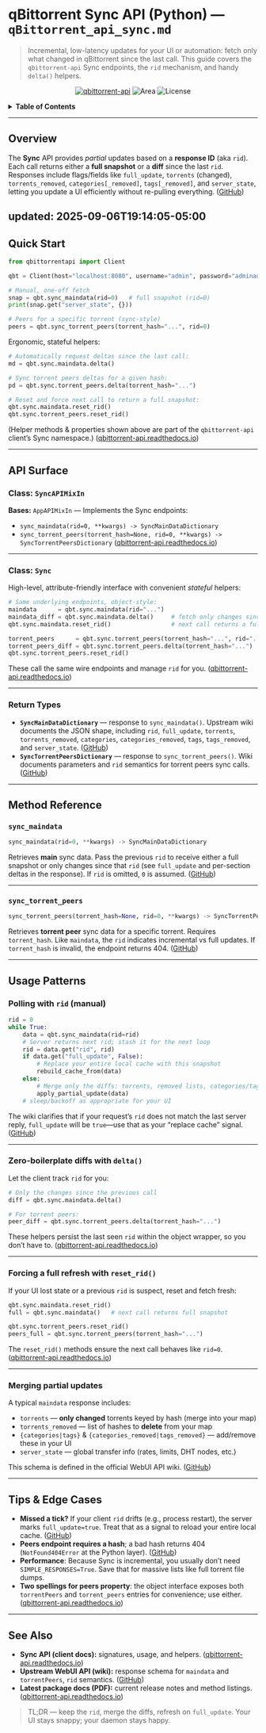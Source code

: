 # qBittorrent Sync API (Python) — `qBittorrent_api_sync.md`

> Incremental, low-latency updates for your UI or automation: fetch only what changed in qBittorrent since the last call. This guide covers the `qbittorrent-api` Sync endpoints, the `rid` mechanism, and handy `delta()` helpers.

<p align="center">
  <a href="https://pypi.org/project/qbittorrent-api/"><img alt="qbittorrent-api" src="https://img.shields.io/pypi/v/qbittorrent-api.svg"></a>
  <img alt="Area" src="https://img.shields.io/badge/API-Sync-blue">
  <img alt="License" src="https://img.shields.io/badge/license-MIT-green">
</p>

<details>
<summary><strong>Table of Contents</strong></summary>

* [Overview](#overview)
* [Quick Start](#quick-start)
* [API Surface](#api-surface)

  * [Class: `SyncAPIMixIn`](#class-syncapimixin)
  * [Class: `Sync`](#class-sync)
  * [Return Types](#return-types)
* [Method Reference](#method-reference)

  * [`sync_maindata`](#sync_maindata)
  * [`sync_torrent_peers`](#sync_torrent_peers)
* [Usage Patterns](#usage-patterns)

  * [Polling with `rid` (manual)](#polling-with-rid-manual)
  * [Zero-boilerplate diffs with `delta()`](#zero-boilerplate-diffs-with-delta)
  * [Forcing a full refresh with `reset_rid()`](#forcing-a-full-refresh-with-reset_rid)
  * [Merging partial updates](#merging-partial-updates)
* [Tips & Edge Cases](#tips--edge-cases)
* [See Also](#see-also)

</details>

---

## Overview

The **Sync** API provides *partial* updates based on a **response ID** (aka `rid`). Each call returns either a **full snapshot** or a **diff** since the last `rid`. Responses include flags/fields like `full_update`, `torrents` (changed), `torrents_removed`, `categories[_removed]`, `tags[_removed]`, and `server_state`, letting you update a UI efficiently without re-pulling everything. ([GitHub][1])

updated: 2025-09-06T19:14:05-05:00
---

## Quick Start

```python
from qbittorrentapi import Client

qbt = Client(host="localhost:8080", username="admin", password="adminadmin")

# Manual, one-off fetch
snap = qbt.sync_maindata(rid=0)   # full snapshot (rid=0)
print(snap.get("server_state", {}))

# Peers for a specific torrent (sync-style)
peers = qbt.sync_torrent_peers(torrent_hash="...", rid=0)
```

Ergonomic, stateful helpers:

```python
# Automatically request deltas since the last call:
md = qbt.sync.maindata.delta()

# Sync torrent peers deltas for a given hash:
pd = qbt.sync.torrent_peers.delta(torrent_hash="...")

# Reset and force next call to return a full snapshot:
qbt.sync.maindata.reset_rid()
qbt.sync.torrent_peers.reset_rid()
```

(Helper methods & properties shown above are part of the `qbittorrent-api` client’s Sync namespace.) ([qbittorrent-api.readthedocs.io][2])

---

## API Surface

### Class: `SyncAPIMixIn`

**Bases:** `AppAPIMixIn` — Implements the Sync endpoints:

* `sync_maindata(rid=0, **kwargs) -> SyncMainDataDictionary`
* `sync_torrent_peers(torrent_hash=None, rid=0, **kwargs) -> SyncTorrentPeersDictionary` ([qbittorrent-api.readthedocs.io][3])

---

### Class: `Sync`

High-level, attribute-friendly interface with convenient *stateful* helpers:

```python
# Same underlying endpoints, object-style:
maindata      = qbt.sync.maindata(rid="...")
maindata_diff = qbt.sync.maindata.delta()     # fetch only changes since last call
qbt.sync.maindata.reset_rid()                 # next call returns a full snapshot

torrent_peers      = qbt.sync.torrent_peers(torrent_hash="...", rid="...")
torrent_peers_diff = qbt.sync.torrent_peers.delta(torrent_hash="...")
qbt.sync.torrent_peers.reset_rid()
```

These call the same wire endpoints and manage `rid` for you. ([qbittorrent-api.readthedocs.io][2])

---

### Return Types

* **`SyncMainDataDictionary`** — response to `sync_maindata()`. Upstream wiki documents the JSON shape, including `rid`, `full_update`, `torrents`, `torrents_removed`, `categories`, `categories_removed`, `tags`, `tags_removed`, and `server_state`. ([GitHub][1])
* **`SyncTorrentPeersDictionary`** — response to `sync_torrent_peers()`. Wiki documents parameters and `rid` semantics for torrent peers sync calls. ([GitHub][1])

---

## Method Reference

### `sync_maindata`

```python
sync_maindata(rid=0, **kwargs) -> SyncMainDataDictionary
```

Retrieves **main** sync data. Pass the previous `rid` to receive either a full snapshot or only changes since that `rid` (see `full_update` and per-section deltas in the response). If `rid` is omitted, `0` is assumed. ([GitHub][1])

---

### `sync_torrent_peers`

```python
sync_torrent_peers(torrent_hash=None, rid=0, **kwargs) -> SyncTorrentPeersDictionary
```

Retrieves **torrent peer** sync data for a specific torrent. Requires `torrent_hash`. Like `maindata`, the `rid` indicates incremental vs full updates. If `torrent_hash` is invalid, the endpoint returns 404. ([GitHub][1])

---

## Usage Patterns

### Polling with `rid` (manual)

```python
rid = 0
while True:
    data = qbt.sync_maindata(rid=rid)
    # Server returns next rid; stash it for the next loop
    rid = data.get("rid", rid)
    if data.get("full_update", False):
        # Replace your entire local cache with this snapshot
        rebuild_cache_from(data)
    else:
        # Merge only the diffs: torrents, removed lists, categories/tags, server_state
        apply_partial_update(data)
    # sleep/backoff as appropriate for your UI
```

The wiki clarifies that if your request’s `rid` does not match the last server reply, `full_update` will be `true`—use that as your “replace cache” signal. ([GitHub][1])

---

### Zero-boilerplate diffs with `delta()`

Let the client track `rid` for you:

```python
# Only the changes since the previous call
diff = qbt.sync.maindata.delta()

# For torrent peers:
peer_diff = qbt.sync.torrent_peers.delta(torrent_hash="...")
```

These helpers persist the last seen `rid` within the object wrapper, so you don’t have to. ([qbittorrent-api.readthedocs.io][2])

---

### Forcing a full refresh with `reset_rid()`

If your UI lost state or a previous `rid` is suspect, reset and fetch fresh:

```python
qbt.sync.maindata.reset_rid()
full = qbt.sync.maindata()   # next call returns full snapshot

qbt.sync.torrent_peers.reset_rid()
peers_full = qbt.sync.torrent_peers(torrent_hash="...")
```

The `reset_rid()` methods ensure the next call behaves like `rid=0`. ([qbittorrent-api.readthedocs.io][2])

---

### Merging partial updates

A typical `maindata` response includes:

* `torrents` — **only changed** torrents keyed by hash (merge into your map)
* `torrents_removed` — list of hashes to **delete** from your map
* `{categories|tags}` & `{categories_removed|tags_removed}` — add/remove these in your UI
* `server_state` — global transfer info (rates, limits, DHT nodes, etc.)

This schema is defined in the official WebUI API wiki. ([GitHub][1])

---

## Tips & Edge Cases

* **Missed a tick?** If your client `rid` drifts (e.g., process restart), the server marks `full_update=true`. Treat that as a signal to reload your entire local cache. ([GitHub][1])
* **Peers endpoint requires a hash**; a bad hash returns 404 (`NotFound404Error` at the Python layer). ([GitHub][1])
* **Performance**: Because Sync is incremental, you usually don’t need `SIMPLE_RESPONSES=True`. Save that for massive lists like full torrent file dumps.
* **Two spellings for peers property**: the object interface exposes both `torrentPeers` and `torrent_peers` entries for convenience; use either. ([qbittorrent-api.readthedocs.io][2])

---

## See Also

* **Sync API (client docs):** signatures, usage, and helpers. ([qbittorrent-api.readthedocs.io][3])
* **Upstream WebUI API (wiki):** response schema for `maindata` and `torrentPeers`, `rid` semantics. ([GitHub][1])
* **Latest package docs (PDF):** current release notes and method listings. ([qbittorrent-api.readthedocs.io][4])

> TL;DR — keep the `rid`, merge the diffs, refresh on `full_update`. Your UI stays snappy; your daemon stays happy.

[1]: https://github.com/qbittorrent/qBittorrent/wiki/WebUI-API-%28qBittorrent-4.1%29 "WebUI API (qBittorrent 4.1) · qbittorrent/qBittorrent Wiki · GitHub"
[2]: https://qbittorrent-api.readthedocs.io/en/v2024.8.65/apidoc/sync.html?utm_source=chatgpt.com "Sync - qbittorrent-api 2024.8.65 documentation"
[3]: https://qbittorrent-api.readthedocs.io/en/latest/apidoc/sync.html?utm_source=chatgpt.com "Sync - qbittorrent-api 2025.5.1.dev12+gc1103a2 documentation"
[4]: https://qbittorrent-api.readthedocs.io/_/downloads/en/latest/pdf/?utm_source=chatgpt.com "Release 2025.7.1.dev4+g4fc2ae4"
